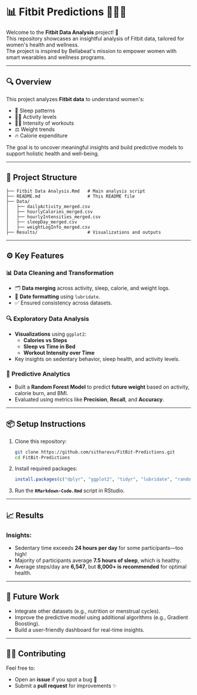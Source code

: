 # 📊 Fitbit Predictions 🏋️‍♀️💤

Welcome to the **Fitbit Data Analysis** project! 🎉  
This repository showcases an insightful analysis of Fitbit data, tailored for women's health and wellness.  
The project is inspired by Bellabeat's mission to empower women with smart wearables and wellness programs.  

---

## 🔍 **Overview**

This project analyzes **Fitbit data** to understand women's:  
- 🌙 Sleep patterns  
- 🏃‍♀️ Activity levels  
- 🏋️‍♀️ Intensity of workouts  
- ⚖️ Weight trends  
- 🔥 Calorie expenditure  

The goal is to uncover meaningful insights and build predictive models to support holistic health and well-being.  

---

## 📁 **Project Structure**

```
├── Fitbit Data Analysis.Rmd   # Main analysis script
├── README.md                  # This README file
├── Data/
│   ├── dailyActivity_merged.csv
│   ├── hourlyCalories_merged.csv
│   ├── hourlyIntensities_merged.csv
│   ├── sleepDay_merged.csv
│   ├── weightLogInfo_merged.csv
├── Results/                   # Visualizations and outputs
```

---

## ⚙️ **Key Features**

### 📊 **Data Cleaning and Transformation**
- 🗂 **Data merging** across activity, sleep, calorie, and weight logs.  
- 🧹 **Date formatting** using `lubridate`.  
- ✅ Ensured consistency across datasets.  

### 🔍 **Exploratory Data Analysis**
- **Visualizations** using `ggplot2`:  
  - **Calories vs Steps**  
  - **Sleep vs Time in Bed**  
  - **Workout Intensity over Time**  
- Key insights on sedentary behavior, sleep health, and activity levels.  

### 🤖 **Predictive Analytics**
- Built a **Random Forest Model** to predict **future weight** based on activity, calorie burn, and BMI.  
- Evaluated using metrics like **Precision**, **Recall**, and **Accuracy**.  

---

## 📦 **Setup Instructions**

1. Clone this repository:  
   ```bash
   git clone https://github.com/sitharavs/FitBit-Predictions.git
   cd FitBit-Predictions
   ```

2. Install required packages:  
   ```R
   install.packages(c("dplyr", "ggplot2", "tidyr", "lubridate", "randomForest", "caret", "Metrics"))
   ```

3. Run the **`RMarkdown-Code.Rmd`** script in RStudio.  

---

## 📈 **Results**

### Insights:
- Sedentary time exceeds **24 hours per day** for some participants—too high!  
- Majority of participants average **7.5 hours of sleep**, which is healthy.  
- Average steps/day are **6,547**, but **8,000+ is recommended** for optimal health.  

---

## 🚀 **Future Work**
- Integrate other datasets (e.g., nutrition or menstrual cycles).  
- Improve the predictive model using additional algorithms (e.g., Gradient Boosting).  
- Build a user-friendly dashboard for real-time insights.  

---

## 👩‍💻 **Contributing**
Feel free to:  
- Open an **issue** if you spot a bug 🐞  
- Submit a **pull request** for improvements ✨  

